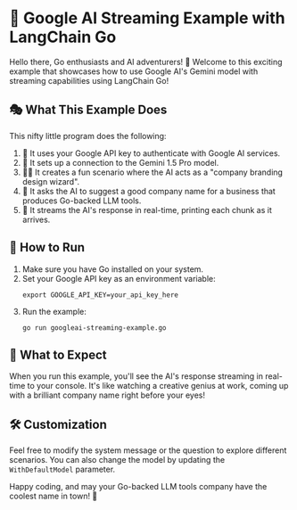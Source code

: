 # 🚀 Google AI Streaming Example with LangChain Go

Hello there, Go enthusiasts and AI adventurers! 👋 Welcome to this exciting example that showcases how to use Google AI's Gemini model with streaming capabilities using LangChain Go!

## 🎭 What This Example Does

This nifty little program does the following:

1. 🔑 It uses your Google API key to authenticate with Google AI services.
2. 🤖 It sets up a connection to the Gemini 1.5 Pro model.
3. 🧙‍♂️ It creates a fun scenario where the AI acts as a "company branding design wizard".
4. 💬 It asks the AI to suggest a good company name for a business that produces Go-backed LLM tools.
5. 🌊 It streams the AI's response in real-time, printing each chunk as it arrives.

## 🚀 How to Run

1. Make sure you have Go installed on your system.
2. Set your Google API key as an environment variable:
   ```
   export GOOGLE_API_KEY=your_api_key_here
   ```
3. Run the example:
   ```
   go run googleai-streaming-example.go
   ```

## 🎉 What to Expect

When you run this example, you'll see the AI's response streaming in real-time to your console. It's like watching a creative genius at work, coming up with a brilliant company name right before your eyes!

## 🛠 Customization

Feel free to modify the system message or the question to explore different scenarios. You can also change the model by updating the `WithDefaultModel` parameter.

Happy coding, and may your Go-backed LLM tools company have the coolest name in town! 🎊
